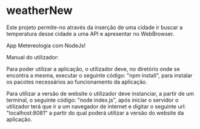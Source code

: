 # weatherNew
Este projeto permite-no através da inserção de uma cidade ir buscar a temperatura desse cidade a uma API e apresentar no WebBrowser.

App Metereologia com NodeJs!

Manual do utilizador:

Para poder utilizar a aplicação, o utilizador deve, no diretório onde se encontra a mesma, executar o seguinte código: "npm install", para instalar os pacotes necessários ao funcionamento da aplicação.

Para utilizar a versão de website o utilizador deve instanciar, a partir de um terminal, o seguinte código: "node index.js", após iniciar o servidor o utilizador terá que ir a um navegador de internet e digitar o seguinte url: "localhost:8081" a partir do qual poderá utilizar a versão do website da aplicação.
